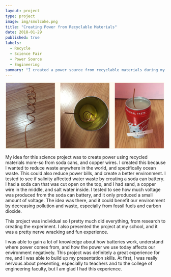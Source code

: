 ```yaml
---
layout: project
type: project
image: img/smolcoke.png
title: "Creating Power from Recyclable Materials"
date: 2018-01-29
published: true
labels:
  - Recycle
  - Science Fair
  - Power Source
  - Engineering
summary: "I created a power source from recyclable materials during my junior year high school science fair."
---
```

<img width="500px" class="img-fluid" src="../img/coke.png">

My idea for this science project was to create power using recycled materials more-so from soda cans, and copper wires. I created this because I wanted to reduce waste anywhere in the world, and specifically ocean waste. This could also reduce power bills, and create a better environment. I tested to see if salinity affected water waste by creating a soda can battery. I had a soda can that was cut open on the top, and I had sand, a copper wire in the middle, and salt water inside. I tested to see how much voltage was produced from the soda can battery, and it only produced a small amount of voltage. The idea was there, and it could benefit our environment by decreasing pollution and waste, especially from fossil fuels and carbon dioxide. 

This project was individual so I pretty much did everything, from research to creating the experiment. I also presented the project at my school, and it was a pretty nerve wracking and fun experience. 

I was able to gain a lot of knowledge about how batteries work, understand where power comes from, and how the power we use today affects our environment negatively. This project was definitely a great experience for me, and I was able to build up my presentation skills. At first, I was really nervous about presenting, especially to teachers and to the college of engineering faculty, but I am glad I had this experience. 
